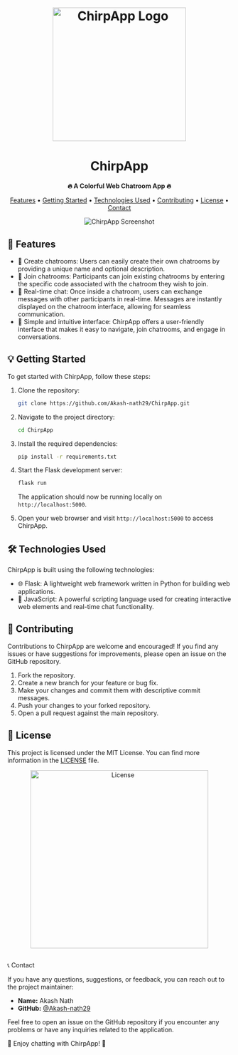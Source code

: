 <h1 align="center">
  <img src="https://github.com/Akash-nath29/ChirpApp/raw/main/assets/chirpapp_logo.png" alt="ChirpApp Logo" width="300">
</h1>

<h1 align="center">ChirpApp</h1>

<p align="center">
  <strong>🔥 A Colorful Web Chatroom App 🔥</strong>
</p>

<p align="center">
  <a href="#features">Features</a> •
  <a href="#getting-started">Getting Started</a> •
  <a href="#technologies-used">Technologies Used</a> •
  <a href="#contributing">Contributing</a> •
  <a href="#license">License</a> •
  <a href="#contact">Contact</a>
</p>

<p align="center">
  <img src="https://github.com/Akash-nath29/ChirpApp/raw/main/assets/chirpapp_screenshot.png" alt="ChirpApp Screenshot">
</p>

## 🚀 Features

- 🌟 Create chatrooms: Users can easily create their own chatrooms by providing a unique name and optional description.
- 🌟 Join chatrooms: Participants can join existing chatrooms by entering the specific code associated with the chatroom they wish to join.
- 🌟 Real-time chat: Once inside a chatroom, users can exchange messages with other participants in real-time. Messages are instantly displayed on the chatroom interface, allowing for seamless communication.
- 🌟 Simple and intuitive interface: ChirpApp offers a user-friendly interface that makes it easy to navigate, join chatrooms, and engage in conversations.

## 💡 Getting Started

To get started with ChirpApp, follow these steps:

1. Clone the repository:

   ```bash
   git clone https://github.com/Akash-nath29/ChirpApp.git
   ```

2. Navigate to the project directory:

   ```bash
   cd ChirpApp
   ```

3. Install the required dependencies:

   ```bash
   pip install -r requirements.txt
   ```

4. Start the Flask development server:

   ```bash
   flask run
   ```

   The application should now be running locally on `http://localhost:5000`.

5. Open your web browser and visit `http://localhost:5000` to access ChirpApp.

## 🛠️ Technologies Used

ChirpApp is built using the following technologies:

- 🌐 Flask: A lightweight web framework written in Python for building web applications.
- 🎨 JavaScript: A powerful scripting language used for creating interactive web elements and real-time chat functionality.

## 🤝 Contributing

Contributions to ChirpApp are welcome and encouraged! If you find any issues or have suggestions for improvements, please open an issue on the GitHub repository.

1. Fork the repository.
2. Create a new branch for your feature or bug fix.
3. Make your changes and commit them with descriptive commit messages.
4. Push your changes to your forked repository.
5. Open a pull request against the main repository.

## 📝 License

This project is licensed under the MIT License. You can find more information in the [LICENSE](https://github.com/Akash-nath29/ChirpApp/blob/main/LICENSE) file.

<p align="center">
  <img src="https://github.com/Akash-nath29/ChirpApp/raw/main/assets/license.png" alt="License" width="400">
</p>

##

 📞 Contact

If you have any questions, suggestions, or feedback, you can reach out to the project maintainer:

- **Name:** Akash Nath
- **GitHub:** [@Akash-nath29](https://github.com/Akash-nath29)

Feel free to open an issue on the GitHub repository if you encounter any problems or have any inquiries related to the application.

🌟 Enjoy chatting with ChirpApp! 🌟
